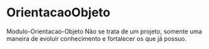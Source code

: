 # OrientacaoObjeto
Modulo-Orientacao-Objeto
  Não se trata de um projeto, somente uma maneira de evoluir conhecimento e fortalecer os que já possuo.

